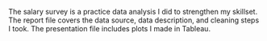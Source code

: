 The salary survey is a practice data analysis I did to strengthen my skillset. The report file covers the data source, data description, and cleaning steps I took. The presentation file includes plots I made in Tableau.
